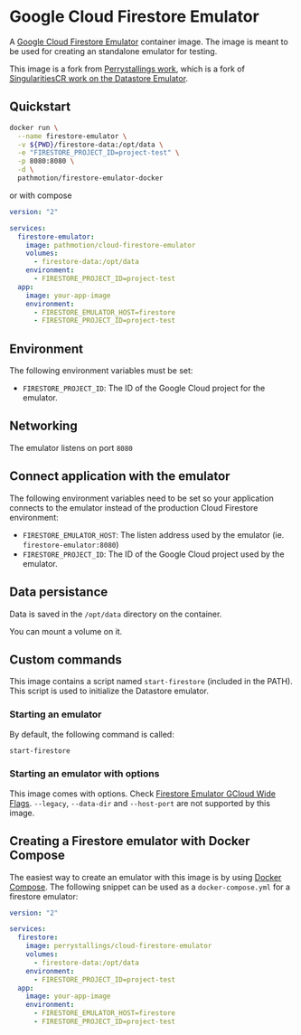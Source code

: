 # Google Cloud Firestore Emulator

A [Google Cloud Firestore Emulator](https://cloud.google.com/sdk/gcloud/reference/beta/emulators/firestore/) container image. The image is meant to be used for creating an standalone emulator for testing.

This image is a fork from [Perrystallings work](https://github.com/perrystallings/firestore-emulator-docker), which is a fork of [SingularitiesCR work on the Datastore Emulator](https://github.com/SingularitiesCR/datastore-emulator-docker).

## Quickstart

```BASH
docker run \
  --name firestore-emulator \
  -v ${PWD}/firestore-data:/opt/data \
  -e "FIRESTORE_PROJECT_ID=project-test" \
  -p 8080:8080 \
  -d \
  pathmotion/firestore-emulator-docker
```

or with compose

```YAML
version: "2"

services:
  firestore-emulator:
    image: pathmotion/cloud-firestore-emulator
    volumes:
      - firestore-data:/opt/data
    environment:
      - FIRESTORE_PROJECT_ID=project-test
  app:
    image: your-app-image
    environment:
      - FIRESTORE_EMULATOR_HOST=firestore
      - FIRESTORE_PROJECT_ID=project-test
```


## Environment

The following environment variables must be set:

- `FIRESTORE_PROJECT_ID`: The ID of the Google Cloud project for the emulator.

## Networking

The emulator listens on port `8080`

## Connect application with the emulator

The following environment variables need to be set so your application connects to the emulator instead of the production Cloud Firestore environment:

- `FIRESTORE_EMULATOR_HOST`: The listen address used by the emulator (ie. `firestore-emulator:8080`)
- `FIRESTORE_PROJECT_ID`: The ID of the Google Cloud project used by the emulator.

## Data persistance

Data is saved in the `/opt/data` directory on the container.

You can mount a volume on it.

## Custom commands

This image contains a script named `start-firestore` (included in the PATH). This script is used to initialize the Datastore emulator.

### Starting an emulator

By default, the following command is called:

```sh
start-firestore
```
### Starting an emulator with options

This image comes with options. Check [Firestore Emulator GCloud Wide Flags](https://cloud.google.com/sdk/gcloud/reference/beta/emulators/firestore/). `--legacy`, `--data-dir` and `--host-port` are not supported by this image.

## Creating a Firestore emulator with Docker Compose

The easiest way to create an emulator with this image is by using [Docker Compose](https://docs.docker.com/compose). The following snippet can be used as a `docker-compose.yml` for a firestore emulator:

```YAML
version: "2"

services:
  firestore:
    image: perrystallings/cloud-firestore-emulator
    volumes:
      - firestore-data:/opt/data
    environment:
      - FIRESTORE_PROJECT_ID=project-test
  app:
    image: your-app-image
    environment:
      - FIRESTORE_EMULATOR_HOST=firestore
      - FIRESTORE_PROJECT_ID=project-test
```
